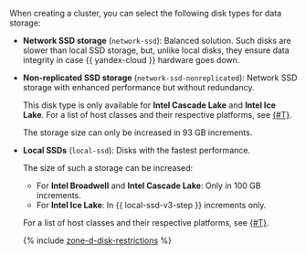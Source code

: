 
When creating a cluster, you can select the following disk types for data storage:

* **Network SSD storage** (`network-ssd`): Balanced solution. Such disks are slower than local SSD storage, but, unlike local disks, they ensure data integrity in case {{ yandex-cloud }} hardware goes down.
* **Non-replicated SSD storage** (`network-ssd-nonreplicated`): Network SSD storage with enhanced performance but without redundancy.

  This disk type is only available for **Intel Cascade Lake** and **Intel Ice Lake**. For a list of host classes and their respective platforms, see [{#T}](../../../managed-redis/concepts/instance-types.md).

  The storage size can only be increased in 93 GB increments.

* **Local SSDs** (`local-ssd`): Disks with the fastest performance.

   The size of such a storage can be increased:
   * For **Intel Broadwell** and **Intel Cascade Lake**: Only in 100 GB increments.
   * For **Intel Ice Lake**: In {{ local-ssd-v3-step }} increments only.

   For a list of host classes and their respective platforms, see [{#T}](../../../managed-redis/concepts/instance-types.md).

   {% include [zone-d-disk-restrictions](../ru-central1-d-local-ssd.md) %}

